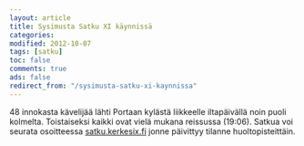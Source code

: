 ```yaml
--- 
layout: article 
title: Sysimusta Satku XI käynnissä 
categories: 
modified: 2012-10-07 
tags: [satku]
toc: false 
comments: true 
ads: false 
redirect_from: "/sysimusta-satku-xi-kaynnissa" 
--- 
```


48 innokasta kävelijää lähti Portaan kylästä liikkeelle iltapäivällä
noin puoli kolmelta. Toistaiseksi kaikki ovat vielä mukana reissussa
(19:06). Satkua voi seurata osoitteessa
[satku.kerkesix.fi](satku.kerkesix.fi) jonne päivittyy tilanne
huoltopisteittäin.

